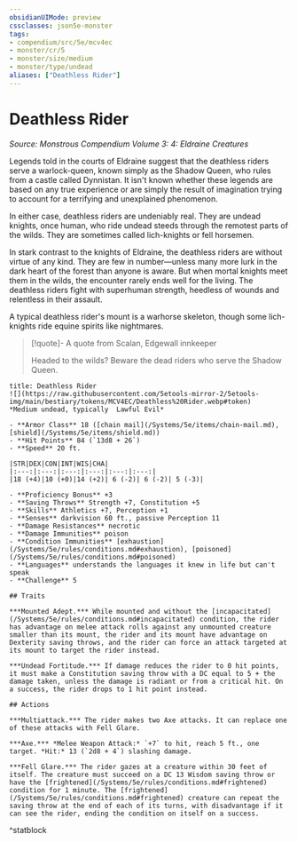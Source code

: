 ```yaml
---
obsidianUIMode: preview
cssclasses: json5e-monster
tags:
- compendium/src/5e/mcv4ec
- monster/cr/5
- monster/size/medium
- monster/type/undead
aliases: ["Deathless Rider"]
---
```

# Deathless Rider
*Source: Monstrous Compendium Volume 3: 4: Eldraine Creatures*  

Legends told in the courts of Eldraine suggest that the deathless riders serve a warlock-queen, known simply as the Shadow Queen, who rules from a castle called Dynnistan. It isn't known whether these legends are based on any true experience or are simply the result of imagination trying to account for a terrifying and unexplained phenomenon.

In either case, deathless riders are undeniably real. They are undead knights, once human, who ride undead steeds through the remotest parts of the wilds. They are sometimes called lich-knights or fell horsemen.

In stark contrast to the knights of Eldraine, the deathless riders are without virtue of any kind. They are few in number—unless many more lurk in the dark heart of the forest than anyone is aware. But when mortal knights meet them in the wilds, the encounter rarely ends well for the living. The deathless riders fight with superhuman strength, heedless of wounds and relentless in their assault.

A typical deathless rider's mount is a warhorse skeleton, though some lich-knights ride equine spirits like nightmares.

> [!quote]- A quote from Scalan, Edgewall innkeeper  
> 
> Headed to the wilds? Beware the dead riders who serve the Shadow Queen.


```ad-statblock
title: Deathless Rider
![](https://raw.githubusercontent.com/5etools-mirror-2/5etools-img/main/bestiary/tokens/MCV4EC/Deathless%20Rider.webp#token)
*Medium undead, typically  Lawful Evil*

- **Armor Class** 18 ([chain mail](/Systems/5e/items/chain-mail.md), [shield](/Systems/5e/items/shield.md))
- **Hit Points** 84 (`13d8 + 26`)
- **Speed** 20 ft.

|STR|DEX|CON|INT|WIS|CHA|
|:---:|:---:|:---:|:---:|:---:|:---:|
|18 (+4)|10 (+0)|14 (+2)| 6 (-2)| 6 (-2)| 5 (-3)|

- **Proficiency Bonus** +3
- **Saving Throws** Strength +7, Constitution +5
- **Skills** Athletics +7, Perception +1
- **Senses** darkvision 60 ft., passive Perception 11
- **Damage Resistances** necrotic
- **Damage Immunities** poison
- **Condition Immunities** [exhaustion](/Systems/5e/rules/conditions.md#exhaustion), [poisoned](/Systems/5e/rules/conditions.md#poisoned)
- **Languages** understands the languages it knew in life but can't speak
- **Challenge** 5

## Traits

***Mounted Adept.*** While mounted and without the [incapacitated](/Systems/5e/rules/conditions.md#incapacitated) condition, the rider has advantage on melee attack rolls against any unmounted creature smaller than its mount, the rider and its mount have advantage on Dexterity saving throws, and the rider can force an attack targeted at its mount to target the rider instead.

***Undead Fortitude.*** If damage reduces the rider to 0 hit points, it must make a Constitution saving throw with a DC equal to 5 + the damage taken, unless the damage is radiant or from a critical hit. On a success, the rider drops to 1 hit point instead.

## Actions

***Multiattack.*** The rider makes two Axe attacks. It can replace one of these attacks with Fell Glare.

***Axe.*** *Melee Weapon Attack:* `+7` to hit, reach 5 ft., one target. *Hit:* 13 (`2d8 + 4`) slashing damage.

***Fell Glare.*** The rider gazes at a creature within 30 feet of itself. The creature must succeed on a DC 13 Wisdom saving throw or have the [frightened](/Systems/5e/rules/conditions.md#frightened) condition for 1 minute. The [frightened](/Systems/5e/rules/conditions.md#frightened) creature can repeat the saving throw at the end of each of its turns, with disadvantage if it can see the rider, ending the condition on itself on a success.
```
^statblock